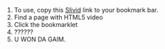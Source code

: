 1. To use, copy this [Slivid](http://github.com/kyleshay/Slivid/raw/master/slivid.js) link to your bookmark bar.
2. Find a page with HTML5 video
3. Click the bookmarklet
4. ??????
5. U WON DA GAIM.